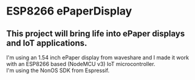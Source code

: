 # ESP8266 ePaperDisplay<br>
## This project will bring life into ePaper displays and IoT applications.<br>
I'm using an 1.54 inch ePaper display from waveshare and I made it work with an ESP8266 based (NodeMCU v3) IoT microcontroller.<br>
I'm using the NonOS SDK from Espressif.<br>
